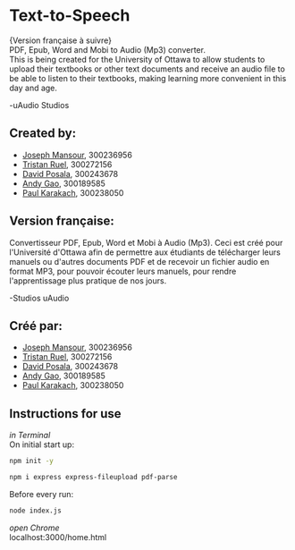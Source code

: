 # Text-to-Speech
{Version française à suivre}  
PDF, Epub, Word and Mobi to Audio (Mp3) converter.  
This is being created for the University of Ottawa to allow students to upload their textbooks or other text documents and receive an audio file to be able to listen to their textbooks, making learning more convenient in this day and age.  
  
-uAudio Studios
  
## Created by:  
- [Joseph Mansour](https://github.com/joemansour2003), 300236956
- [Tristan Ruel](https://github.com/tristanruel), 300272156
- [David Posala](https://github.com/didadida135), 300243678
- [Andy Gao](https://github.com/andy2526), 300189585
- [Paul Karakach](https://github.com/pmkcanadian), 300238050
  


## Version française:
Convertisseur PDF, Epub, Word et Mobi à Audio (Mp3).
Ceci est créé pour l'Université d'Ottawa afin de permettre aux étudiants de télécharger leurs manuels ou d'autres documents PDF et de recevoir un fichier audio en format MP3, pour pouvoir écouter leurs manuels, pour rendre l'apprentissage plus pratique de nos jours.  
  
-Studios uAudio 
  
## Créé par:
- [Joseph Mansour](https://github.com/joemansour2003), 300236956
- [Tristan Ruel](https://github.com/tristanruel), 300272156
- [David Posala](https://github.com/didadida135), 300243678
- [Andy Gao](https://github.com/andy2526), 300189585
- [Paul Karakach](https://github.com/pmkcanadian), 300238050
  
  

## Instructions for use
*in Terminal*  
On initial start up:  
```bash 
npm init -y
```
```bash
npm i express express-fileupload pdf-parse
```
Before every run:
```bash
node index.js
```

*open Chrome*  
localhost:3000/home.html

